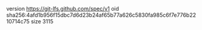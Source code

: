 version https://git-lfs.github.com/spec/v1
oid sha256:4afd1b956f15dbc7d6d23b24af65b77a626c5830fa985c6f7e776b2210714c75
size 3115
